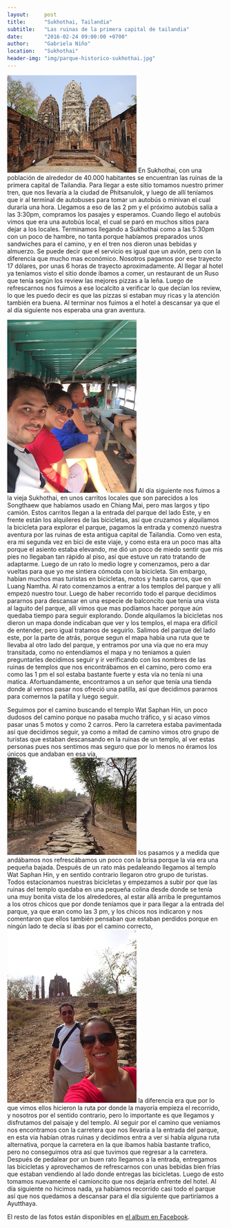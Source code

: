 ```yaml
---
layout:     post
title:      "Sukhothai, Tailandia"
subtitle:   "Las ruinas de la primera capital de tailandia"
date:       "2016-02-24 09:00:00 +0700"
author:     "Gabriela Niño"
location:   "Sukhothai"
header-img: "img/parque-historico-sukhothai.jpg"
---
```


![L: parque][1] En Sukhothai, con una población de alrededor de 40.000 habitantes se encuentran las ruinas de la primera capital de Tailandia. Para llegar a este sitio tomamos nuestro primer tren, que nos llevaría a la ciudad de Phitsanulok, y luego de allí teníamos que ir al terminal de autobuses para tomar un autobús o minivan el cual duraría una hora. Llegamos a eso de las 2 pm y el próximo autobús salía a las 3:30pm, compramos los pasajes y esperamos. Cuando llego el autobús vimos que era una autobús local, el cual se paró en muchos sitios para dejar a los locales. Terminamos llegando a Sukhothai como a las 5:30pm con un poco de hambre, no tanta porque habíamos preparados unos sandwiches para el camino, y en el tren nos dieron unas bebidas y almuerzo. Se puede decir que el servicio es igual que un avión, pero con la diferencia que mucho mas económico. Nosotros pagamos por ese trayecto 17 dólares, por unas 6 horas de trayecto aproximadamente. Al llegar al hotel ya teníamos visto el sitio donde íbamos a comer, un restaurant de un Ruso que tenía según los review las mejores pizzas a la leña. Luego de refrescarnos nos fuimos a ese localcito a verificar lo que decían los review, lo que les puedo decir es que las pizzas si estaban muy ricas y la atención también era buena. Al terminar nos fuimos a el hotel a descansar ya que el al día siguiente nos esperaba una gran aventura.

![R: jeep-sukhotai][2] Al día siguiente nos fuimos a la vieja Sukhothai, en unos carritos locales que son parecidos a los Songthaew que habíamos usado en Chiang Mai, pero mas largos y tipo camión. Estos carritos llegan a la entrada del parque del lado Este, y en frente están los alquileres de las bicicletas, así que cruzamos y alquilamos la bicicleta para explorar el parque, pagamos la entrada y comenzó nuestra aventura por las ruinas de esta antigua capital de Tailandia. Como ven esta, era mi segunda vez en bici de este viaje, y como esta era un poco mas alta porque el asiento estaba elevando, me dió un poco de miedo sentir que mis pies no llegaban tan rápido al piso, así que estuve un rato tratando de adaptarme. Luego de un rato lo medio logre y comenzamos, pero a dar vueltas para que yo me sintiera cómoda con la bicicleta. Sin embargo, habían muchos mas turistas en bicicletas, motos y hasta carros, que en Luang Namtha. Al rato comenzamos a entrar a los templos del parque y allí empezó nuestro tour. Luego de haber recorrido todo el parque decidimos pararnos para descansar en una especie de balconcito que tenia una vista al laguito del parque, allí vimos que mas podíamos hacer porque aún quedaba tiempo para seguir explorando. Donde alquilamos la bicicletas nos dieron un mapa donde indicaban que ver y los templos, el mapa era difícil de entender, pero igual tratamos de seguirlo. Salimos del parque del lado este, por la parte de atrás, porque segun el mapa había una ruta que te llevaba al otro lado del parque, y entramos por una vía que no era muy transitada, como no entendíamos el mapa y no teniamos a quien preguntarles decidimos seguir y ir verificando con los nombres de las ruinas de templos que nos encontrábamos en el camino, pero como era como las 1 pm el sol estaba bastante fuerte y esta vía no tenía ni una matica. Afortuandamente, encontramos a un señor que tenía una tienda donde al vernos pasar nos ofreció una patilla, así que decidimos pararnos para comernos la patilla y luego seguir. 

Seguimos por el camino buscando el templo  Wat Saphan Hin, un poco dudosos del camino porque no pasaba mucho tráfico, y si acaso vimos pasar unas 5 motos y como 2 carros. Pero la carretera estaba pavimentada así que decidimos seguir, ya como a mitad de camino vimos otro grupo de turistas que estaban descansando en la ruinas de un templo, al ver estas personas pues nos sentimos mas seguro que por lo menos no éramos los únicos que andaban en esa vía,  ![L: templo][3] los pasamos y a medida que andábamos nos refrescábamos un poco con la brisa porque la via era una pequeña bajada. Después de un rato más pedaleando llegamos al templo  Wat Saphan Hin, y en sentido contrario llegaron otro grupo de turistas. Todos estacionamos nuestras bicicletas y empezamos a subir por que las ruinas del templo quedaba en una pequeña colina desde donde se tenía una muy bonita vista de los alrededores, al estar allá arriba le preguntamos a los otros chicos que por donde teníamos que ir para llegar a la entrada del parque, ya que eran como las 3 pm, y los chicos nos indicaron y nos comentaron que ellos también pensaban que estaban perdidos porque en ningún lado te decía si ibas por el camino correcto, ![R: ruinas-camino][4] la diferencia era que por lo que vimos ellos hicieron la ruta por donde la mayoría empieza el recorrido, y nosotros por el sentido contrario, pero lo importante es que llegamos y disfrutamos del paisaje y del templo. Al seguir por el camino que veniamos nos encontramos con la carretera que nos llevaría a la entrada del parque, en esta via habían otras ruinas y  decidimos entra a ver si había alguna ruta alternativa, porque la carretera en la que íbamos había bastante trafico, pero no conseguimos otra así que tuvimos que regresar a la carretera. Después de pedalear por un buen rato llegamos a la entrada, entregamos las bicicletas y aprovechamos de refrescarnos con unas bebidas bien frías que estaban vendiendo al lado donde entregas las bicicletas. Luego de esto tomamos nuevamente el camioncito que nos dejaría enfrente del hotel. Al día siguiente no hicimos nada, ya habíamos recorrido casi todo el parque así que nos quedamos a descansar para el día siguiente que partiríamos a Ayutthaya. 

El resto de las fotos están disponibles en [el album en Facebook](https://www.facebook.com/media/set/?set=a.1714545055496666.1073741833.1690203251264180&type=3).

[1]: /img/parque-historico-sukhothai2.jpg
[2]: /img/jeep-sukhothai.JPG
[3]: /img/ruinas-camino.jpg
[4]: /img/ruinas-camino2.jpg
